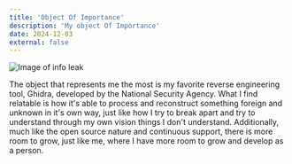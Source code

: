 ```yaml
---
title: 'Object Of Importance'
description: 'My object Of Importance'
date: 2024-12-03
external: false
---
```


![Image of info leak](/images/ghidra.png)

The object that represents me the most is my favorite reverse engineering tool, Ghidra, developed by the National Security Agency. What I find relatable is how it's able to process and reconstruct something foreign and unknown in it's own way, just like how I try to break apart and try to understand through my own vision things I don't understand. Additionally, much like the open source nature and continuous support, there is more room to grow, just like me, where I have more room to grow and develop as a person. 